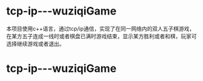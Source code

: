 # tcp-ip---wuziqiGame
本项目使用c++语言，通过tcp/ip通信，实现了在同一网络内的双人五子棋游戏，在某方五子连成一线时或者棋盘已满时游戏结束，显示某方胜利或者和棋，玩家可选择继续游戏或者退出。
# tcp-ip---wuziqiGame
